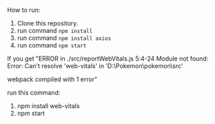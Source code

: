 How to run:
1) Clone this repository.
2) run command ``npm install``
3) run command ``npm install axios``
4) run command ``npm start``

If you get "ERROR in ./src/reportWebVitals.js 5:4-24
Module not found: Error: Can't resolve 'web-vitals' in 'D:\Pokemon\pokemon\src'

webpack compiled with 1 error" 

run this command:
1) npm install web-vitals
2) npm start


